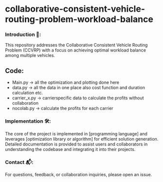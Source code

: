 # collaborative-consistent-vehicle-routing-problem-workload-balance
### Introduction 🚗: 
This repository addresses the Collaborative Consistent Vehicle Routing Problem (CCVRP) with a focus on achieving optimal workload balance among multiple vehicles. 

## Code: 
- Main.py       -> all the optimization and plotting done here
- data.py       -> all the data in one place also cost function and duration calculation etc.
- carrier_x.py  -> carrierspecific data to calculate the profits without collaboration
- nocolab.py    -> calculate the profits for each carrier

### Implementation 🛠️:
The core of the project is implemented in [programming language] and leverages [optimization library or algorithm] for efficient solution generation. Detailed documentation is provided to assist users and collaborators in understanding the codebase and integrating it into their projects.


### Contact 📬:
For questions, feedback, or collaboration inquiries, please open an issue.
